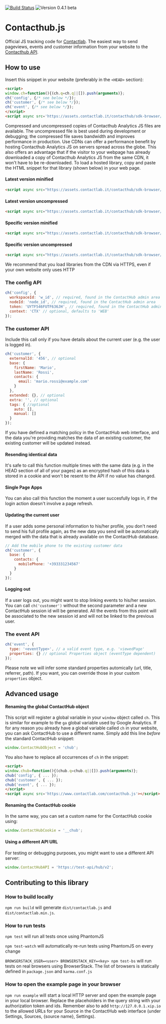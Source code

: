[![Build Status](https://drone.our.buildo.io/api/badges/buildo/contacthub/status.svg)](https://drone.our.buildo.io/buildo/contacthub)
![Version 0.4.1 beta](https://img.shields.io/badge/version-0.4.1%20beta-0072bc.svg)

# Contacthub.js

Official JS tracking code for
[Contactlab](http://developer.contactlab.com/documentation/). The easiest way to
send pageviews, events and customer information from your website to the
[Contacthub API](http://developer.contactlab.com/documentation/).


## How to use

Insert this snippet in your website (preferably in the `<HEAD>` section):

```html
<script>
window.ch=function(){(ch.q=ch.q||[]).push(arguments)};
ch('config', {/* see below */});
ch('customer', {/* see below */});
ch('event', {/* see below */});
</script>
<script async src='https://assets.contactlab.it/contacthub/sdk-browser/latest/contacthub.min.js'></script>
```

Compressed and uncompressed copies of Contacthub Analytics JS files are available. The uncompressed file is best used during development or debugging; the compressed file saves bandwidth and improves performance in production.
Use CDNs can offer a performance benefit by hosting Contacthub Analytics JS on servers spread across the globe. This also offers an advantage that if the visitor to your webpage has already downloaded a copy of Contacthub Analytics JS from the same CDN, it won't have to be re-downloaded. To load a hosted library, copy and paste the HTML snippet for that library (shown below) in your web page.

#### Latest version minified 
```html
<script async src="https://assets.contactlab.it/contacthub/sdk-browser/latest/contacthub.min.js"></script> 
```

#### Latest version uncompressed 
```html
<script async src="https://assets.contactlab.it/contacthub/sdk-browser/latest/contacthub.js"></script> 
```

#### Specific version minified 
```html
<script async src="https://assets.contactlab.it/contacthub/sdk-browser/{version}/contacthub.min.js"></script> 
```

#### Specific version uncompressed 
```html
<script async src="https://assets.contactlab.it/contacthub/sdk-browser/{version}/contacthub.min.js"></script> 
```

We recommend that you load libraries from the CDN via HTTPS, even if your own website only uses HTTP


### The config API

```js
ch('config', {
  workspaceId: 'w_id', // required, found in the ContactHub admin area
  nodeId: 'node_id', // required, found in the ContactHub admin area
  token: 'UYTF546FUTF636JH', // required, found in the ContactHub admin area
  context: 'CTX' // optional, defaults to 'WEB'
});
```

### The customer API

Include this call only if you have details about the current user (e.g. the user
is logged in).

```js
ch('customer', {
  externalId: '456', // optional
  base: {
    firstName: 'Mario',
    lastName: 'Rossi',
    contacts: {
      email: 'mario.rossi@example.com'
    }
  },
  extended: {}, // optional
  extra: '', // optional
  tags: { //optional
    auto: [],
    manual: []
  }
});
```

If you have defined a matching policy in the ContactHub web interface, and the
data you're providing matches the data of an existing customer, the existing
customer will be updated instead.

#### Resending identical data

It's safe to call this function multiple times with the same data (e.g. in the
HEAD section of all of your pages) as an encrypted hash of this data is stored
in a cookie and won't be resent to the API if no value has changed.

#### Single Page Apps

You can also call this function the moment a user succesfully logs in, if the
login action doesn't involve a page refresh.

#### Updating the current user

If a user adds some personal information to his/her profile, you don't need to
send his full profile again, as the new data you send will be automatically
merged with the data that is already available on the ContactHub database.

```js
// Add the mobile phone to the existing customer data
ch('customer', {
  base: {
    contacts: {
      mobilePhone: '+393331234567'
    }
  }
});
```

#### Logging out

If a user logs out, you might want to stop linking events to his/her session.
You can call `ch('customer')` without the second parameter and a new ContactHub
session id will be generated. All the events from this point will be associated
to the new session id and will not be linked to the previous user.

### The event API

```js
ch('event', {
  type: '<eventType>', // a valid event type, e.g. 'viewedPage'
  properties: {} // optional Properties object (eventType dependent)
});
```

Please note we will infer some standard properties automically (url, title,
referrer, path). If you want, you can override those in your custom `properties`
object.


## Advanced usage

#### Renaming the global ContactHub object

This script will register a global variable in your `window` object called `ch`.
This is similar for example to the `ga` global variable used by Google
Analytics. If for any reason you already have a global variable called `ch` in
your website, you can ask ContactHub to use a different name. Simply add this
line _before_ the standard ContactHub snippet:

```js
window.ContactHubObject = 'chub';
```

You also have to replace all occurrences of `ch` in the snippet:

```html
<script>
window.chub=function(){(chub.q=chub.q||[]).push(arguments)};
chub('config', { ... });
chub('customer', { ... });
chub('event', { ... });
</script>
<script async src='https://www.contactlab.com/contacthub.js'></script>
```


#### Renaming the ContactHub cookie

In the same way, you can set a custom name for the ContactHub cookie using:

```js
window.ContactHubCookie = '__chub';
```

#### Using a different API URL

For testing or debugging purposes, you might want to use a different API server:

```js
window.ContactHubAPI = 'https://test-api/hub/v2';
```

## Contributing to this library

### How to build locally

`npm run build` will generate `dist/contactlab.js` and `dist/contactlab.min.js`.


### How to run tests

`npm test` will run all tests once using PhantomJS

`npm test-watch` will automatically re-run tests using PhantomJS on every change

`BROWSERSTACK_USER=<user> BROWSERSTACK_KEY=<key> npm test-bs` will run tests
on real browsers using BrowserStack. The list of browsers is statically defined
in `package.json` and `karma.conf.js`

### How to open the example page in your browser

`npm run example` will start a local HTTP server and open the example page in
your local browser. Replace the placeholders in the query string with your
authorization token and ids. Remember also to add `http://127.0.0.1.xip.io` to
the allowed URLs for your Source in the ContactHub web interface (under
Settings, Sources, {source name}, Settings).

